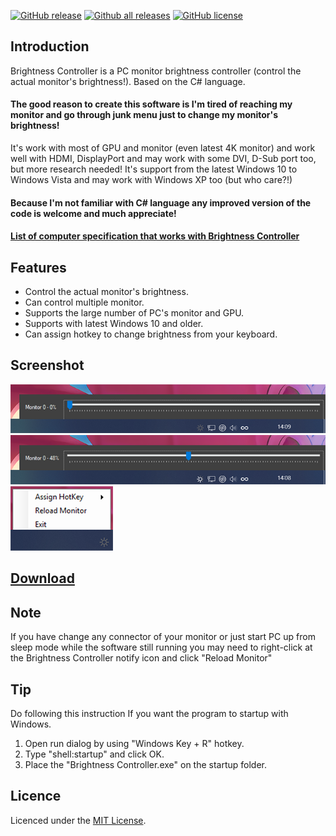 [![GitHub release](https://img.shields.io/github/release/MinorMole/Brightness_Controller.svg)](https://gitHub.com/MinorMole/Brightness_Controller/releases)
[![Github all releases](https://img.shields.io/github/downloads/MinorMole/Brightness_Controller/total.svg)](https://GitHub.com/MinorMole/Brightness_Controller/releases/)
[![GitHub license](https://img.shields.io/github/license/MinorMole/Brightness_Controller.svg)](https://github.com/MinorMole/Brightness_Controller/blob/master/LICENSE)

## Introduction

Brightness Controller is a PC monitor brightness controller (control the actual monitor's brightness!). Based on the C# language.

#### The good reason to create this software is I'm tired of reaching my monitor and go through junk menu just to change my monitor's brightness!

It's work with most of GPU and monitor (even latest 4K monitor) and work well with HDMI, DisplayPort and may work with some DVI, D-Sub port too, but more research needed! It's support from the latest Windows 10 to Windows Vista and may work with Windows XP too (but who care?!)

#### Because I'm not familiar with C# language any improved version of the code is welcome and much appreciate!

#### [List of computer specification that works with Brightness Controller](https://github.com/MinorMole/Brightness_Controller/wiki/List-of-computer-specification-that-works-with-Brightness-Controller)

## Features

* Control the actual monitor's brightness.
* Can control multiple monitor.
* Supports the large number of PC's monitor and GPU.
* Supports with latest Windows 10 and older.
* Can assign hotkey to change brightness from your keyboard.

## Screenshot

![](https://github.com/MinorMole/Brightness_Controller/raw/master/docs/01.png)
![](https://github.com/MinorMole/Brightness_Controller/raw/master/docs/02.png)
![](https://github.com/MinorMole/Brightness_Controller/raw/master/docs/03.png)

## [Download](https://github.com/MinorMole/Brightness_Controller/releases)

## Note

If you have change any connector of your monitor or just start PC up from sleep mode while the software still running you may need to right-click at the Brightness Controller notify icon and click "Reload Monitor"

## Tip

Do following this instruction If you want the program to startup with Windows.

1. Open run dialog by using "Windows Key + R" hotkey.
2. Type "shell:startup" and click OK.
3. Place the "Brightness Controller.exe" on the startup folder.

## Licence

Licenced under the [MIT License](https://github.com/MinorMole/Brightness_Controller/blob/master/LICENSE).
